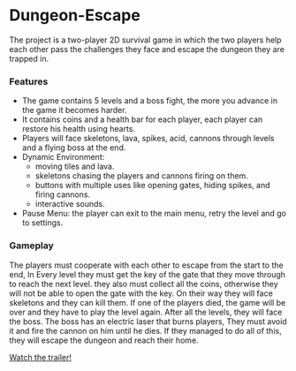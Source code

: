 # Dungeon-Escape
The project is a two-player 2D survival game in which the two players help each other pass the challenges they face and escape the dungeon they are trapped in.

<h3> Features </h3>

* The game contains 5 levels and a boss fight, the more you advance in the game it becomes harder.
* It contains coins and a health bar for each player, each player can restore his health using hearts.
* Players will face skeletons, lava, spikes, acid, cannons through levels and a flying boss at the end.
* Dynamic Environment:
  - moving tiles and lava.
  - skeletons chasing the players and cannons firing on them.
  - buttons with multiple uses like opening gates, hiding spikes, and firing cannons.
  - interactive sounds.
* Pause Menu: the player can exit to the main menu, retry the level and go to settings.

<h3> Gameplay </h3>

The players must cooperate with each other to escape from the start to the end, In Every level they must get the key of the gate that they move through to reach the next level. they also must collect all the coins, otherwise they will not be able to open the gate with the key. On their way they will face skeletons and they can kill them. If one of the players died, the game will be over and they have to play the level again. After all the levels, they will face the boss. The boss has an electric laser that burns players, They must avoid it and fire the cannon on him until he dies. If they managed to do all of this, they will escape the dungeon and reach their home.

[Watch the trailer!](Trailer.mp4)